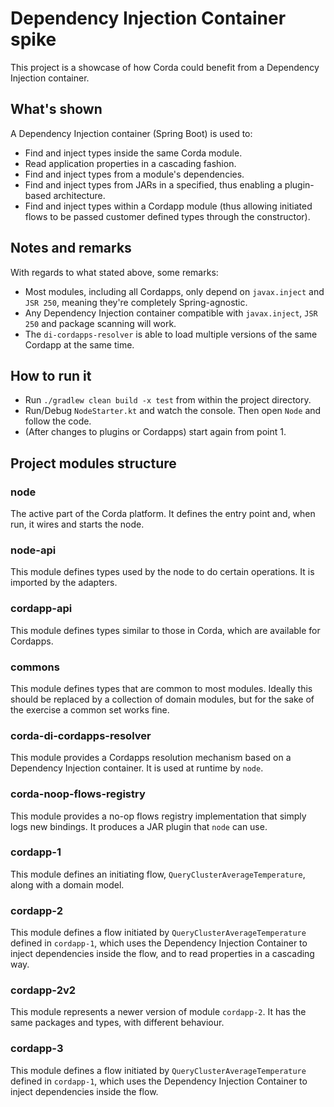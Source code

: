 # Dependency Injection Container spike

This project is a showcase of how Corda could benefit from a Dependency Injection container.

## What's shown

A Dependency Injection container (Spring Boot) is used to:

- Find and inject types inside the same Corda module.
- Read application properties in a cascading fashion.
- Find and inject types from a module's dependencies.
- Find and inject types from JARs in a specified, thus enabling a plugin-based architecture.
- Find and inject types within a Cordapp module (thus allowing initiated flows to be passed customer defined types through the constructor).

## Notes and remarks

With regards to what stated above, some remarks:

- Most modules, including all Cordapps, only depend on `javax.inject` and `JSR 250`, meaning they're completely Spring-agnostic.
- Any Dependency Injection container compatible with `javax.inject`, `JSR 250` and package scanning will work.
- The `di-cordapps-resolver` is able to load multiple versions of the same Cordapp at the same time.

## How to run it

- Run `./gradlew clean build -x test` from within the project directory.
- Run/Debug `NodeStarter.kt` and watch the console. Then open `Node` and follow the code.
- (After changes to plugins or Cordapps) start again from point 1.

## Project modules structure

### node

The active part of the Corda platform. It defines the entry point and, when run, it wires and starts the node.

### node-api

This module defines types used by the node to do certain operations. It is imported by the adapters.

### cordapp-api

This module defines types similar to those in Corda, which are available for Cordapps.

### commons

This module defines types that are common to most modules. Ideally this should be replaced by a collection of domain modules, but for the sake of the exercise a common set works fine.

### corda-di-cordapps-resolver

This module provides a Cordapps resolution mechanism based on a Dependency Injection container.
It is used at runtime by `node`.

### corda-noop-flows-registry

This module provides a no-op flows registry implementation that simply logs new bindings.
It produces a JAR plugin that `node` can use.

### cordapp-1

This module defines an initiating flow, `QueryClusterAverageTemperature`, along with a domain model.

### cordapp-2

This module defines a flow initiated by `QueryClusterAverageTemperature` defined in `cordapp-1`, which uses the Dependency Injection Container to inject dependencies inside the flow, and to read properties in a cascading way.

### cordapp-2v2

This module represents a newer version of module `cordapp-2`. It has the same packages and types, with different behaviour.

### cordapp-3

This module defines a flow initiated by `QueryClusterAverageTemperature` defined in `cordapp-1`, which uses the Dependency Injection Container to inject dependencies inside the flow.